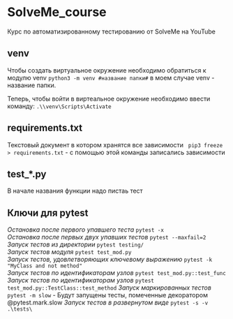 # SolveMe_course
Курс по автоматизированному тестированию от SolveMe на YouTube

## venv
Чтобы создать виртуальное окружение необходимо обратиться к модулю venv
`python3 -m venv #название папки#` в моем случае venv - название папки.

Теперь, чтобы войти в виртеальное окружение необходимо ввести команду:
`.\\venv\Scripts\Activate`

## requirements.txt
Текстовый документ в котором хранятся все зависимости
` pip3 freeze > requirements.txt` - с помощью этой команды записались зависимости

## test_*.py
В начале названия функции надо пистаь тест 

## Ключи для pytest
*Oстановка после первого упавшего теста*
`pytest -x`                           
*Oстановка после первых двух упавших тестов*
`pytest --maxfail=2`                  
*Запуск тестов из директории*
`pytest testing/`                    
*Запуск тестов модуля*
`pytest test_mod.py`                
*Запуск тестов, удовлетворяющих ключевому выражению*
`pytest -k "MyClass and not method"`  
*Запуск тестов по идентификаторам узлов*
`pytest test_mod.py::test_func`       
*Запуск тестов по идентификаторам узлов*
`pytest test_mod.py::TestClass::test_method`
*Запуск маркированных тестов*
`pytest -m slow` - Будут запущены тесты, помеченные декоратором @pytest.mark.slow
*Запуск тестов в развернутом виде*
`pytest -s -v .\tests\`